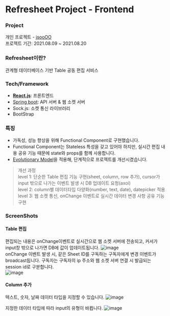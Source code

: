 # Refresheet Project - Frontend

### Project
개인 프로젝트 - [jsooOO](https://github.com/kjsu0209)  
프로젝트 기간: 2021.08.09 ~ 2021.08.20

### Refresheet이란?
관계형 데이터베이스 기반 Table 공동 편집 서비스

### Tech/Framework
- **[React.js](https://github.com/kjsu0209/Refresheet_frontend)**: 프론트엔드
- [Spring boot](https://github.com/kjsu0209/Refresheet_backend): API 서버 & 웹 소켓 서버
- Sock.js: 소켓 통신 라이브러리
- BootStrap

### 특징  
- 가독성, 성능 향상을 위해 Functional Component로 구현했습니다.  
- Functional Component는 Stateless 특성을 갖고 있어야 하지만, 실시간 편집 내용 공유 기능 때문에 state와 props를 함께 사용합니다.
- [Evolutionary Model](https://www.geeksforgeeks.org/software-engineering-evolutionary-model/)을 적용해, 단계적으로 프로젝트를 개선시켰습니다.  

> 개선 과정  
> level 1: 단순한 Table 편집 기능 구현(sheet, column, row 추가), cursor가 input 밖으로 나가는 이벤트 발생 시 DB 업데이트 요청(axoi)  
> level 2: column별 데이터타입 다양화(number, text, date), datepicker 적용  
> level 3: 웹 소켓 통신, onChange 이벤트로 실시간 데이터 변경 사항 공유 기능 구현  

### ScreenShots  
#### Table 편집  
편집되는 내용은 onChange이벤트로 실시간으로 웹 소켓 서버에 전송되고, 커서가 input창 밖으로 나가면 DB에 값이 업데이트됩니다.
![image](https://user-images.githubusercontent.com/35682236/133249366-5763769d-3610-49cd-a366-e70a17d5df87.png)  
onChange 이벤트 발생 시, 같은 Sheet ID를 구독하는 구독자에게 변경 이벤트가 broadcast됩니다. 구독자는 구독자의 ip 주소와 웹 소켓 서버 연결 시 발급되는 session id로 구분합니다.  
![image](https://user-images.githubusercontent.com/35682236/133249424-1a76527e-7bf6-461d-b278-1dc627060454.png)

#### Column 추가  
텍스트, 숫자, 날짜 데이터 타입을 지정할 수 있습니다.
![image](https://user-images.githubusercontent.com/35682236/133249399-4e770e2b-5be9-40f2-894e-34669a806b5a.png)  

지정한 데이터 타입에 따라 input의 유형이 바뀝니다.
![image](https://user-images.githubusercontent.com/35682236/133249416-41fdc032-a25e-4295-bcda-3f249b0e9c02.png)

